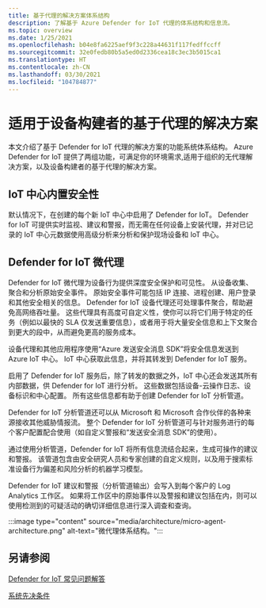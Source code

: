 ```yaml
---
title: 基于代理的解决方案体系结构
description: 了解基于 Azure Defender for IoT 代理的体系结构和信息流。
ms.topic: overview
ms.date: 1/25/2021
ms.openlocfilehash: b04e8fa6225aef9f3c228a44631f117fedffccff
ms.sourcegitcommit: 32e0fedb80b5a5ed0d2336cea18c3ec3b5015ca1
ms.translationtype: HT
ms.contentlocale: zh-CN
ms.lasthandoff: 03/30/2021
ms.locfileid: "104784877"
---
```

# <a name="agent-based-solution-for-device-builders"></a>适用于设备构建者的基于代理的解决方案

本文介绍了基于 Defender for IoT 代理的解决方案的功能系统体系结构。 Azure Defender for IoT 提供了两组功能，可满足你的环境需求,适用于组织的无代理解决方案，以及设备构建者的基于代理的解决方案。

## <a name="iot-hub-built-in-security"></a>IoT 中心内置安全性

默认情况下，在创建的每个新 IoT 中心中启用了 Defender for IoT。 Defender for IoT 可提供实时监视、建议和警报，而无需在任何设备上安装代理，并对已记录的 IoT 中心元数据使用高级分析来分析和保护现场设备和 IoT 中心。 

## <a name="defender-for-iot-micro-agent"></a>Defender for IoT 微代理 

Defender for IoT 微代理为设备行为提供深度安全保护和可见性。 从设备收集、聚合和分析原始安全事件。 原始安全事件可能包括 IP 连接、进程创建、用户登录和其他安全相关的信息。 Defender for IoT 设备代理还可处理事件聚合，帮助避免高网络吞吐量。 这些代理具有高度可自定义性，使你可以将它们用于特定的任务（例如以最快的 SLA 仅发送重要信息），或者用于将大量安全信息和上下文聚合到更大的段中，从而避免更高的服务成本。

设备代理和其他应用程序使用“Azure 发送安全消息 SDK”将安全信息发送到 Azure IoT 中心。 IoT 中心获取此信息，并将其转发到 Defender for IoT 服务。

启用了 Defender for IoT 服务后，除了转发的数据之外，IoT 中心还会发送其所有内部数据，供 Defender for IoT 进行分析。 这些数据包括设备-云操作日志、设备标识和中心配置。 所有这些信息都有助于创建 Defender for IoT 分析管道。

Defender for IoT 分析管道还可以从 Microsoft 和 Microsoft 合作伙伴的各种来源接收其他威胁情报流。 整个 Defender for IoT 分析管道可与针对服务进行的每个客户配置配合使用（如自定义警报和“发送安全消息 SDK”的使用）。

通过使用分析管道，Defender for IoT 将所有信息流结合起来，生成可操作的建议和警报。 该管道包含由安全研究人员和专家创建的自定义规则，以及用于搜索标准设备行为偏差和风险分析的机器学习模型。

Defender for IoT 建议和警报（分析管道输出）会写入到每个客户的 Log Analytics 工作区。 如果将工作区中的原始事件以及警报和建议包括在内，则可以使用检测到的可疑活动的确切详细信息进行深入调查和查询。

:::image type="content" source="media/architecture/micro-agent-architecture.png" alt-text="微代理体系结构。":::

## <a name="see-also"></a>另请参阅

[Defender for IoT 常见问题解答](resources-frequently-asked-questions.md)

[系统先决条件](quickstart-system-prerequisites.md)
